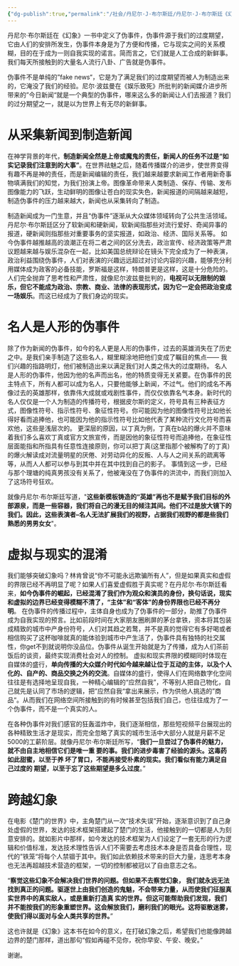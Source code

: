 ```yaml
---
{"dg-publish":true,"permalink":"/社会/丹尼尔·J·布尔斯廷/丹尼尔·J·布尔斯廷《幻象》：我们的过度期望所造就的幻象世界/","dgPassFrontmatter":true}
---
```



丹尼尔·布尔斯廷在《幻象》一书中定义了伪事件，伪事件源于我们的过度期望，它由人们的安排所发生，伪事件本身是为了方便和传播，它与现实之间的关系模糊，目的在于成为一则自我实现的诺言。简而言之，它们就是人工合成的新鲜事。我们每天所接触到的大量名人流行八卦、广告就是伪事件。

伪事件不是单纯的”fake news“，它是为了满足我们的过度期望而被人为制造出来的，它淹没了我们的经验。尼尔·波兹曼在《娱乐致死》所批判的新闻媒介进步所带来的”今日新闻“就是一个典型的伪事件，哪来这么多的新闻让人们去报道？我们的过分期望之一，就是以为世界上有无尽的新鲜事。
# 从采集新闻到制造新闻
在神学背景的年代，**制造新闻全然是上帝或魔鬼的责任，新闻人的任务不过是“如实记录我们注意到的大事”**。在世界祛魅之后，随着传播媒介的进步，使世界变得有趣不再是神的责任，而是新闻编辑的责任，我们越来越要求新闻工作者用新奇事物填满我们的知觉，为我们扮演上帝。图像革命带来人类制造、保存、传输、发布图像能力的飞跃，生动鲜明的图像让苍白的现实失色，新闻报道的间隔越来越短，制造伪事件的压力越来越大，新闻也从采集转向了制造。

制造新闻成为一门生意，并且“伪事件”逐渐从大众媒体领域转向了公共生活领域。丹尼尔·布尔斯廷区分了软新闻和硬新闻，软新闻指那些对流行爱好、奇闻异事的报道，硬新闻则指那些对重要事务的坚实报道，如政治、经济、国际关系等。
如今伪事件越推越高的浪潮正在将二者之间的区分洗去，政治宣传、经济政策等严肃议题越来越与娱乐混杂在一起，比如美国总统辩论在镜头下完全成为了一种表演，政治利益围绕伪事件，人们对表演的兴趣远远超过对讨论内容的兴趣，能够充分利用媒体成为政客的必备技能，罗斯福是这样，特朗普更是这样，这是十分危险的。人们完全抛弃了思考性和严肃性，就像尼尔波兹曼批判的，**电视可以无限制的娱乐，但它不能成为政治、宗教、商业、法律的表现形式，因为它一定会把政治变成一场娱乐**。而这已经成为了我们身边的现实。
# 名人是人形的伪事件
除了作为新闻的伪事件，如今的名人更是人形的伪事件，过去的英雄消失在了历史之中。是我们亲手制造了这些名人，糊里糊涂地把他们变成了瞩目的焦点—— 我们兴趣的指路明灯，他们被制造出来以满足我们对人类之伟大的过度期待。
名人是人形的伪事件，他因为他的名声而出名，他的特质变得无关紧要。在伪事件的民主特点下，所有人都可以成为名人，只要他能够上新闻，不过气。他们的成名不再像过去的英雄那样，依靠伟大成就或戏剧性事件，而仅仅依靠名气本身。新时代的名人仅仅是一个人为制造的传播符号，根据皮尔斯的定义，符号具有三种表征方式，图像性符号、指示性符号、象征性符号。你可能因为他的图像性符号比如他长得好看而追捧他，也可能因为他的指示性符号比如他代表了某种流行文化符号而喜欢他，这些是浅层次的。
更深层的原因，以丁真为例，丁真在b站的爆火并不意味着我们多么喜欢丁真或官方文旅宣传，而是因他的象征性符号而追捧他，在象征性层面能指和所指具有任意性连接原则，你可以把丁真(这里指那个被解构了的丁真)的爆火解读成对流量明星的厌倦、对劳动异化的反叛、人与人之间关系的疏离等等，从而人人都可以参与到其中并在其中找到自己的影子。
事情到这一步，已经与那个理塘的纯真男孩没有关系了，他被淹没在了伪事件的洪流中，而我们则加入了这场符号狂欢。

就像丹尼尔·布尔斯廷写道，"**这些新模板铸造的“英雄”再也不是赋予我们目标的外部源泉，而是一些容器，我们将自己的漫无目的倾注其间。他们不过是放大镜下的我们。因此，这些表演者–名人无法扩展我们的视野，占据我们视野的都是些我们熟悉的男男女女**"。
# 虚拟与现实的混淆
我们能够突破幻象吗？林肯曾说“你不可能永远欺骗所有人”，但是如果真实和虚假的界限已经不再明显了呢？如果人们喜爱虚假胜于真实呢？在丹尼尔·布尔斯廷看来，**如今伪事件的崛起，已经混淆了我们作为观众和演员的身份，换句话说，现实和虚拟的边界已经变得模糊不清了，“主体”和“客体”的身份界限也已经不再分明**。
在伪事件的传播过程中，主体自身也成为了伪事件的一部分，助推了伪事件成为自我实现的预言。比如前段时间在大家朋友圈刷屏的茅台拿铁，资本将其包装成精致的城市中产身份符号，人们对其趋之若鹜，并不是真的觉得它有多好喝或者相信购买了这杯咖啡就真的能体验到城市中产生活了，伪事件具有独特的社交属性，你get不到就说明你没品位。伪事件从诞生开始就是为了传播，成为人们茶前饭后的谈资，最终实现消费社会对人的控制。
虚拟和现实界限的模糊同时体现在自媒体的盛行，**单向传播的大众媒介时代如今越来越让位于互动的主体，以及个人化的、自产的、商品交换之外的交流**。自媒体的盛行，使得人们在网络数字化空间往往是有选择地呈现自我，一种精心编辑的“应然自我”，不等别人把自己物化，自己就先是认同了市场的逻辑，把”应然自我“拿出来展示，作为供他人挑选的”商品“。从而我们在网络空间所接触到的有时候甚至包括我们自己，也往往成为了一个伪事件，而不是一个真实的人。

在各种伪事件对我们感官的狂轰滥炸中，我们逐渐相信，那些短视频平台展现出的各种精致生活才是现实，而完全忽略了真实的城市生活中大部分人就是月薪不足5000的工薪阶层。就像丹尼尔·布尔斯廷所写，“**我们一旦尝过了伪事件的魅力，就不由自主地相信它们是唯一重 要的事。我们的进步毒害了经验的源头。这毒药如此甜蜜，以至于养 坏了胃口，不能再接受朴素的现实。我们看似有能力满足自己过度的 期望，以至于忘了这些期望是多么过度**。”
# 跨越幻象
在电影《楚门的世界》中，主角楚门从一次“技术失误”开始，逐渐意识到了自己身处虚假的世界，发达的技术框架搭建起了楚门的生活，他接触到的一切都是人为刻意安排的。就如影片中那样，如今发达的技术框架为人们设定了一套无形的行为逻辑和价值标准，发达技术理性告诉人们不需要去考虑技术本身是否具备合理性，现代的”铁笼“将每个人禁锢于其中。我们如此依赖技术带来的巨大力量，连思考本身也无法再超越技术营造的框架，一切的控制都被冠以了自由意志之名。

“**察觉这些幻象不会解决我们世界的问题。但如果不去察觉幻象， 我们就永远无法找到真正的问题。驱逐世上由我们创造的鬼魅，不会带来力量，从而使我们征服真实世界中的真实敌人，或是重新打造真 实的世界。但这可能帮助我们发现，我们并不能按我们的形象重塑世界。这会解放我们，磨利我们的眼光。这将驱散迷雾，使我们得以面对与全人类共享的世界。**”

这也许就是《幻象》这本书在如今的意义，在打破幻象之后，希望我们也能像跨越边界的楚门那样，道出那句“假如再碰不见你，祝你早安、午安、晚安。”

谢谢。


